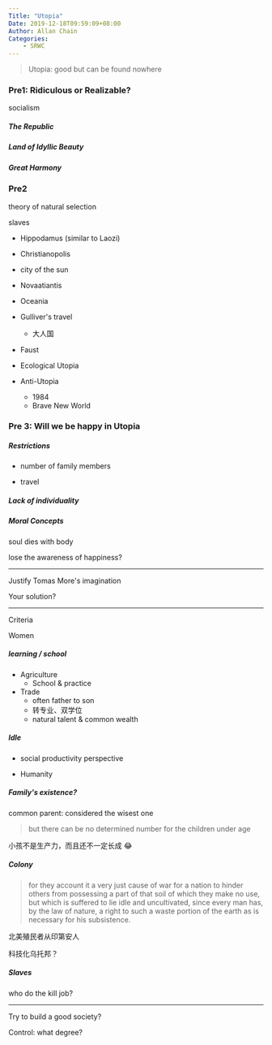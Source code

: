 ```yaml
---
Title: "Utopia"
Date: 2019-12-18T09:59:09+08:00
Author: Allan Chain
Categories:
    - SRWC
---
```


> Utopia: good but can be found nowhere

### Pre1: Ridiculous or Realizable?

socialism

##### The Republic

##### Land of Idyllic Beauty

##### Great Harmony

### Pre2

theory of natural selection

slaves

- Hippodamus (similar to Laozi)

- Christianopolis
- city of the sun
- Novaatiantis
- Oceania
- Gulliver's travel
    - 大人国
- Faust
- Ecological Utopia



- Anti-Utopia
    - 1984
    - Brave New World

### Pre 3: Will we be happy in Utopia

##### Restrictions

- number of family members

- travel

##### Lack of individuality

##### Moral Concepts

soul dies with body

lose the awareness of happiness?

---

Justify Tomas More's imagination

Your solution?

---

Criteria

Women

##### learning / school

- Agriculture
    - School & practice
- Trade
    - often father to son
    - 转专业、双学位
    - natural talent & common wealth

##### Idle

- social productivity perspective

- Humanity

##### Family's existence?

common parent: considered the wisest one

> but there can be no determined number for the children under age

小孩不是生产力，而且还不一定长成 :joy:

##### Colony

> for they account it a very just cause of war for a nation to hinder others from possessing a part of that soil of which they make no use, but which is suffered to lie idle and uncultivated, since every man has, by the law of nature, a right to such a waste portion of the earth as is necessary for his subsistence.

北美殖民者从印第安人

科技化乌托邦？

##### Slaves

who do the kill job?

---

Try to build a good society?

Control: what degree?